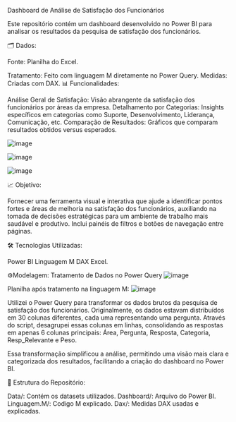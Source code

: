 Dashboard de Análise de Satisfação dos Funcionários

Este repositório contém um dashboard desenvolvido no Power BI para analisar os resultados da pesquisa de satisfação dos funcionários.

🗂️ Dados:

Fonte: Planilha do Excel.

Tratamento: Feito com linguagem M diretamente no Power Query.
Medidas: Criadas com DAX.
📊 Funcionalidades:

Análise Geral de Satisfação: Visão abrangente da satisfação dos funcionários por áreas da empresa.
Detalhamento por Categorias: Insights específicos em categorias como Suporte, Desenvolvimento, Liderança, Comunicação, etc.
Comparação de Resultados: Gráficos que comparam resultados obtidos versus esperados.

![image](https://github.com/user-attachments/assets/78f60b1c-cfc3-4cfb-8597-f5149e18d0e6)

![image](https://github.com/user-attachments/assets/a786c6ef-bfdc-4029-a2c4-ff675e0ebb2b)

![image](https://github.com/user-attachments/assets/96e5d2f3-aaf2-4d77-90a3-837716eef1b1)



📈 Objetivo:

Fornecer uma ferramenta visual e interativa que ajude a identificar pontos fortes e áreas de melhoria na satisfação dos funcionários, auxiliando na tomada de decisões estratégicas para um ambiente de trabalho mais saudável e produtivo. Inclui painéis de filtros e botões de navegação entre páginas.

🛠️ Tecnologias Utilizadas:

Power BI
Linguagem M
DAX
Excel.



⚙️Modelagem:
 Tratamento de Dados no Power Query
![image](https://github.com/user-attachments/assets/5520c623-5416-45e7-a566-0aadadcc8cc4)


 Planilha após tratamento na linguagem M:
![image](https://github.com/user-attachments/assets/550134a7-c26e-4394-bc77-687a37e49f5c)




Utilizei o Power Query para transformar os dados brutos da pesquisa de satisfação dos funcionários. Originalmente, os dados estavam distribuídos em 30 colunas diferentes, cada uma representando uma pergunta. Através do script, desagrupei essas colunas em linhas, consolidando as respostas em apenas 6 colunas principais: Área, Pergunta, Resposta, Categoria, Resp_Relevante e Peso.

Essa transformação simplificou a análise, permitindo uma visão mais clara e categorizada dos resultados, facilitando a criação do dashboard no Power BI.


📂 Estrutura do Repositório:

Data/: Contém os datasets utilizados.
Dashboard/: Arquivo do Power BI.
Linguagem.M/: Codigo M explicado.
Dax/: Medidas DAX usadas e explicadas.



 
